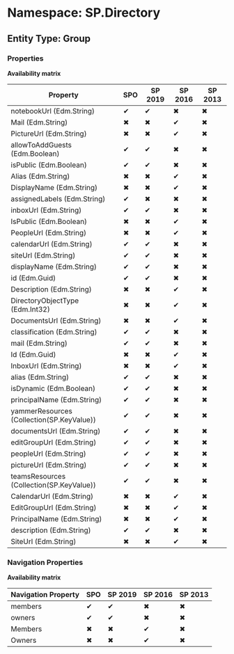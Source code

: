 # Namespace: SP.Directory
## Entity Type: Group

### Properties

**Availability matrix**

Property | SPO | SP 2019 | SP 2016 | SP 2013
----------|-----|---------|---------|--------
notebookUrl (Edm.String) | ✔ | ✔ | ✖ | ✖
Mail (Edm.String) | ✖ | ✖ | ✔ | ✖
PictureUrl (Edm.String) | ✖ | ✖ | ✔ | ✖
allowToAddGuests (Edm.Boolean) | ✔ | ✔ | ✖ | ✖
isPublic (Edm.Boolean) | ✔ | ✔ | ✖ | ✖
Alias (Edm.String) | ✖ | ✖ | ✔ | ✖
DisplayName (Edm.String) | ✖ | ✖ | ✔ | ✖
assignedLabels (Edm.String) | ✔ | ✖ | ✖ | ✖
inboxUrl (Edm.String) | ✔ | ✔ | ✖ | ✖
IsPublic (Edm.Boolean) | ✖ | ✖ | ✔ | ✖
PeopleUrl (Edm.String) | ✖ | ✖ | ✔ | ✖
calendarUrl (Edm.String) | ✔ | ✔ | ✖ | ✖
siteUrl (Edm.String) | ✔ | ✔ | ✖ | ✖
displayName (Edm.String) | ✔ | ✔ | ✖ | ✖
id (Edm.Guid) | ✔ | ✔ | ✖ | ✖
Description (Edm.String) | ✖ | ✖ | ✔ | ✖
DirectoryObjectType (Edm.Int32) | ✖ | ✖ | ✔ | ✖
DocumentsUrl (Edm.String) | ✖ | ✖ | ✔ | ✖
classification (Edm.String) | ✔ | ✔ | ✖ | ✖
mail (Edm.String) | ✔ | ✔ | ✖ | ✖
Id (Edm.Guid) | ✖ | ✖ | ✔ | ✖
InboxUrl (Edm.String) | ✖ | ✖ | ✔ | ✖
alias (Edm.String) | ✔ | ✔ | ✖ | ✖
isDynamic (Edm.Boolean) | ✔ | ✔ | ✖ | ✖
principalName (Edm.String) | ✔ | ✔ | ✖ | ✖
yammerResources (Collection(SP.KeyValue)) | ✔ | ✔ | ✖ | ✖
documentsUrl (Edm.String) | ✔ | ✔ | ✖ | ✖
editGroupUrl (Edm.String) | ✔ | ✔ | ✖ | ✖
peopleUrl (Edm.String) | ✔ | ✔ | ✖ | ✖
pictureUrl (Edm.String) | ✔ | ✔ | ✖ | ✖
teamsResources (Collection(SP.KeyValue)) | ✔ | ✔ | ✖ | ✖
CalendarUrl (Edm.String) | ✖ | ✖ | ✔ | ✖
EditGroupUrl (Edm.String) | ✖ | ✖ | ✔ | ✖
PrincipalName (Edm.String) | ✖ | ✖ | ✔ | ✖
description (Edm.String) | ✔ | ✔ | ✖ | ✖
SiteUrl (Edm.String) | ✖ | ✖ | ✔ | ✖

### Navigation Properties

**Availability matrix**

Navigation Property | SPO | SP 2019 | SP 2016 | SP 2013
----------|-----|---------|---------|--------
members | ✔ | ✔ | ✖ | ✖
owners | ✔ | ✔ | ✖ | ✖
Members | ✖ | ✖ | ✔ | ✖
Owners | ✖ | ✖ | ✔ | ✖
